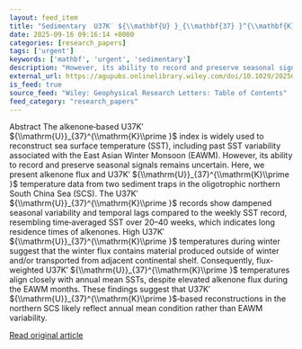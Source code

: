 ```yaml
---
layout: feed_item
title: "Sedimentary  U37K′ ${\\mathbf{U} }_{\\mathbf{37} }^{\\mathbf{K}\\prime }$ in the South China Sea Reflects Mean Sea Surface Temperatures Despite Substantial Winter Monsoon‐Driven Alkenone Flux Variability"
date: 2025-09-16 09:16:14 +0000
categories: [research_papers]
tags: ['urgent']
keywords: ['mathbf', 'urgent', 'sedimentary']
description: "However, its ability to record and preserve seasonal signals remains uncertain"
external_url: https://agupubs.onlinelibrary.wiley.com/doi/10.1029/2025GL117936?af=R
is_feed: true
source_feed: "Wiley: Geophysical Research Letters: Table of Contents"
feed_category: "research_papers"
---
```


Abstract The alkenone‐based U37K′ ${\\mathrm{U}}_{37}^{\\mathrm{K}\\prime }$ index is widely used to reconstruct sea surface temperature (SST), including past SST variability associated with the East Asian Winter Monsoon (EAWM). However, its ability to record and preserve seasonal signals remains uncertain. Here, we present alkenone flux and U37K′ ${\\mathrm{U}}_{37}^{\\mathrm{K}\\prime }$ temperature data from two sediment traps in the oligotrophic northern South China Sea (SCS). The U37K′ ${\\mathrm{U}}_{37}^{\\mathrm{K}\\prime }$ records show dampened seasonal variability and temporal lags compared to the weekly SST record, resembling time‐averaged SST over 20–40 weeks, which indicates long residence times of alkenones. High U37K′ ${\\mathrm{U}}_{37}^{\\mathrm{K}\\prime }$ temperatures during winter suggest that the winter flux contains material produced outside of winter and/or transported from adjacent continental shelf. Consequently, flux‐weighted U37K′ ${\\mathrm{U}}_{37}^{\\mathrm{K}\\prime }$ temperatures align closely with annual mean SSTs, despite elevated alkenone flux during the EAWM months. These findings suggest that U37K′ ${\\mathrm{U}}_{37}^{\\mathrm{K}\\prime }$‐based reconstructions in the northern SCS likely reflect annual mean condition rather than EAWM variability.

[Read original article](https://agupubs.onlinelibrary.wiley.com/doi/10.1029/2025GL117936?af=R)
